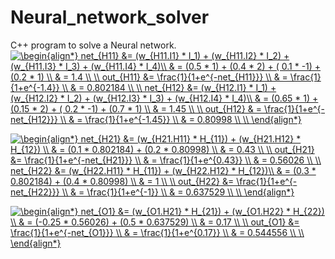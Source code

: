 # Neural_network_solver
C++ program to solve a Neural network.
<a href="https://www.codecogs.com/eqnedit.php?latex=\dpi{120}&space;\begin{align*}&space;net_{H11}&space;&=&space;(w_{H11.I1}&space;*&space;I_1)&space;&plus;&space;(w_{H11.I2}&space;*&space;I_2)&space;&plus;&space;(w_{H11.I3}&space;*&space;I_3)&space;&plus;&space;(w_{H11.I4}&space;*&space;I_4)\\&space;&&space;=&space;(0.5&space;*&space;1)&space;&plus;&space;(0.4&space;*&space;2)&space;&plus;&space;(&space;0.1&space;*&space;-1)&space;&plus;&space;(0.2&space;*&space;1)&space;\\&space;&&space;=&space;1.4&space;\\&space;\\&space;out_{H11}&space;&=&space;\frac{1}{1&plus;e^{-net_{H11}}}&space;\\&space;&&space;=&space;\frac{1}{1&plus;e^{-1.4}}&space;\\&space;&&space;=&space;0.802184&space;\\&space;\\&space;net_{H12}&space;&=&space;(w_{H12.I1}&space;*&space;I_1)&space;&plus;&space;(w_{H12.I2}&space;*&space;I_2)&space;&plus;&space;(w_{H12.I3}&space;*&space;I_3)&space;&plus;&space;(w_{H12.I4}&space;*&space;I_4)\\&space;&&space;=&space;(0.65&space;*&space;1)&space;&plus;&space;(0.15&space;*&space;2)&space;&plus;&space;(&space;0.2&space;*&space;-1)&space;&plus;&space;(0.7&space;*&space;1)&space;\\&space;&&space;=&space;1.45&space;\\&space;\\&space;out_{H12}&space;&&space;=&space;\frac{1}{1&plus;e^{-net_{H12}}}&space;\\&space;&&space;=&space;\frac{1}{1&plus;e^{-1.45}}&space;\\&space;&&space;=&space;0.80998&space;\\&space;\\&space;\end{align*}" target="_blank"><img src="https://latex.codecogs.com/gif.latex?\dpi{50}&space;\begin{align*}&space;net_{H11}&space;&=&space;(w_{H11.I1}&space;*&space;I_1)&space;&plus;&space;(w_{H11.I2}&space;*&space;I_2)&space;&plus;&space;(w_{H11.I3}&space;*&space;I_3)&space;&plus;&space;(w_{H11.I4}&space;*&space;I_4)\\&space;&&space;=&space;(0.5&space;*&space;1)&space;&plus;&space;(0.4&space;*&space;2)&space;&plus;&space;(&space;0.1&space;*&space;-1)&space;&plus;&space;(0.2&space;*&space;1)&space;\\&space;&&space;=&space;1.4&space;\\&space;\\&space;out_{H11}&space;&=&space;\frac{1}{1&plus;e^{-net_{H11}}}&space;\\&space;&&space;=&space;\frac{1}{1&plus;e^{-1.4}}&space;\\&space;&&space;=&space;0.802184&space;\\&space;\\&space;net_{H12}&space;&=&space;(w_{H12.I1}&space;*&space;I_1)&space;&plus;&space;(w_{H12.I2}&space;*&space;I_2)&space;&plus;&space;(w_{H12.I3}&space;*&space;I_3)&space;&plus;&space;(w_{H12.I4}&space;*&space;I_4)\\&space;&&space;=&space;(0.65&space;*&space;1)&space;&plus;&space;(0.15&space;*&space;2)&space;&plus;&space;(&space;0.2&space;*&space;-1)&space;&plus;&space;(0.7&space;*&space;1)&space;\\&space;&&space;=&space;1.45&space;\\&space;\\&space;out_{H12}&space;&&space;=&space;\frac{1}{1&plus;e^{-net_{H12}}}&space;\\&space;&&space;=&space;\frac{1}{1&plus;e^{-1.45}}&space;\\&space;&&space;=&space;0.80998&space;\\&space;\\&space;\end{align*}" title="\begin{align*} net_{H11} &= (w_{H11.I1} * I_1) + (w_{H11.I2} * I_2) + (w_{H11.I3} * I_3) + (w_{H11.I4} * I_4)\\ & = (0.5 * 1) + (0.4 * 2) + ( 0.1 * -1) + (0.2 * 1) \\ & = 1.4 \\ \\ out_{H11} &= \frac{1}{1+e^{-net_{H11}}} \\ & = \frac{1}{1+e^{-1.4}} \\ & = 0.802184 \\ \\ net_{H12} &= (w_{H12.I1} * I_1) + (w_{H12.I2} * I_2) + (w_{H12.I3} * I_3) + (w_{H12.I4} * I_4)\\ & = (0.65 * 1) + (0.15 * 2) + ( 0.2 * -1) + (0.7 * 1) \\ & = 1.45 \\ \\ out_{H12} & = \frac{1}{1+e^{-net_{H12}}} \\ & = \frac{1}{1+e^{-1.45}} \\ & = 0.80998 \\ \\ \end{align*}" /></a>

<a href="https://www.codecogs.com/eqnedit.php?latex=\dpi{120}&space;\begin{align*}&space;net_{H21}&space;&=&space;(w_{H21.H11}&space;*&space;H_{11})&space;&plus;&space;(w_{H21.H12}&space;*&space;H_{12})&space;\\&space;&&space;=&space;(0.1&space;*&space;0.802184)&space;&plus;&space;(0.2&space;*&space;0.80998)&space;\\&space;&&space;=&space;0.43&space;\\&space;\\&space;out_{H21}&space;&=&space;\frac{1}{1&plus;e^{-net_{H21}}}&space;\\&space;&&space;=&space;\frac{1}{1&plus;e^{0.43}}&space;\\&space;&&space;=&space;0.56026&space;\\&space;\\&space;net_{H22}&space;&=&space;(w_{H22.H11}&space;*&space;H_{11})&space;&plus;&space;(w_{H22.H12}&space;*&space;H_{12})\\&space;&&space;=&space;(0.3&space;*&space;0.802184)&space;&plus;&space;(0.4&space;*&space;0.80998)&space;\\&space;&&space;=&space;1&space;\\&space;\\&space;out_{H22}&space;&=&space;\frac{1}{1&plus;e^{-net_{H22}}}&space;\\&space;&&space;=&space;\frac{1}{1&plus;e^{-1}}&space;\\&space;&&space;=&space;0.637529&space;\\&space;\\&space;\end{align*}" target="_blank"><img src="https://latex.codecogs.com/gif.latex?\dpi{50}&space;\begin{align*}&space;net_{H21}&space;&=&space;(w_{H21.H11}&space;*&space;H_{11})&space;&plus;&space;(w_{H21.H12}&space;*&space;H_{12})&space;\\&space;&&space;=&space;(0.1&space;*&space;0.802184)&space;&plus;&space;(0.2&space;*&space;0.80998)&space;\\&space;&&space;=&space;0.43&space;\\&space;\\&space;out_{H21}&space;&=&space;\frac{1}{1&plus;e^{-net_{H21}}}&space;\\&space;&&space;=&space;\frac{1}{1&plus;e^{0.43}}&space;\\&space;&&space;=&space;0.56026&space;\\&space;\\&space;net_{H22}&space;&=&space;(w_{H22.H11}&space;*&space;H_{11})&space;&plus;&space;(w_{H22.H12}&space;*&space;H_{12})\\&space;&&space;=&space;(0.3&space;*&space;0.802184)&space;&plus;&space;(0.4&space;*&space;0.80998)&space;\\&space;&&space;=&space;1&space;\\&space;\\&space;out_{H22}&space;&=&space;\frac{1}{1&plus;e^{-net_{H22}}}&space;\\&space;&&space;=&space;\frac{1}{1&plus;e^{-1}}&space;\\&space;&&space;=&space;0.637529&space;\\&space;\\&space;\end{align*}" title="\begin{align*} net_{H21} &= (w_{H21.H11} * H_{11}) + (w_{H21.H12} * H_{12}) \\ & = (0.1 * 0.802184) + (0.2 * 0.80998) \\ & = 0.43 \\ \\ out_{H21} &= \frac{1}{1+e^{-net_{H21}}} \\ & = \frac{1}{1+e^{0.43}} \\ & = 0.56026 \\ \\ net_{H22} &= (w_{H22.H11} * H_{11}) + (w_{H22.H12} * H_{12})\\ & = (0.3 * 0.802184) + (0.4 * 0.80998) \\ & = 1 \\ \\ out_{H22} &= \frac{1}{1+e^{-net_{H22}}} \\ & = \frac{1}{1+e^{-1}} \\ & = 0.637529 \\ \\ \end{align*}" /></a>

<a href="https://www.codecogs.com/eqnedit.php?latex=\dpi{120}&space;\begin{align*}&space;net_{O1}&space;&=&space;(w_{O1.H21}&space;*&space;H_{21})&space;&plus;&space;(w_{O1.H22}&space;*&space;H_{22})&space;\\&space;&&space;=&space;(-0.25&space;*&space;0.56026)&space;&plus;&space;(0.5&space;*&space;0.637529)&space;\\&space;&&space;=&space;0.17&space;\\&space;\\&space;out_{O1}&space;&=&space;\frac{1}{1&plus;e^{-net_{O1}}}&space;\\&space;&&space;=&space;\frac{1}{1&plus;e^{0.17}}&space;\\&space;&&space;=&space;0.544556&space;\\&space;\\&space;\end{align*}" target="_blank"><img src="https://latex.codecogs.com/gif.latex?\dpi{120}&space;\begin{align*}&space;net_{O1}&space;&=&space;(w_{O1.H21}&space;*&space;H_{21})&space;&plus;&space;(w_{O1.H22}&space;*&space;H_{22})&space;\\&space;&&space;=&space;(-0.25&space;*&space;0.56026)&space;&plus;&space;(0.5&space;*&space;0.637529)&space;\\&space;&&space;=&space;0.17&space;\\&space;\\&space;out_{O1}&space;&=&space;\frac{1}{1&plus;e^{-net_{O1}}}&space;\\&space;&&space;=&space;\frac{1}{1&plus;e^{0.17}}&space;\\&space;&&space;=&space;0.544556&space;\\&space;\\&space;\end{align*}" title="\begin{align*} net_{O1} &= (w_{O1.H21} * H_{21}) + (w_{O1.H22} * H_{22}) \\ & = (-0.25 * 0.56026) + (0.5 * 0.637529) \\ & = 0.17 \\ \\ out_{O1} &= \frac{1}{1+e^{-net_{O1}}} \\ & = \frac{1}{1+e^{0.17}} \\ & = 0.544556 \\ \\ \end{align*}" /></a>
